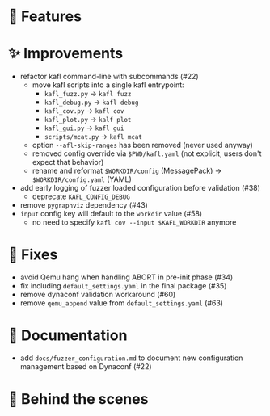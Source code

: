 # 🌟 Features

# ✨ Improvements

- refactor kafl command-line with subcommands (#22)
    - move kafl scripts into a single kafl entrypoint:
        - `kafl_fuzz.py`    -> `kafl fuzz`
        - `kafl_debug.py`   -> `kafl debug`
        - `kafl_cov.py`     -> `kafl cov`
        - `kafl_plot.py`    -> `kalf plot`
        - `kafl_gui.py`     -> `kafl gui`
        - `scripts/mcat.py` -> `kafl mcat`
    - option `--afl-skip-ranges` has been removed (never used anyway)
    - removed config override via `$PWD/kafl.yaml` (not explicit, users don't expect that behavior)
    - rename and reformat `$WORKDIR/config` (MessagePack) -> `$WORKDIR/config.yaml` (YAML)
- add early logging of fuzzer loaded configuration before validation (#38)
    - deprecate `KAFL_CONFIG_DEBUG`
- remove `pygraphviz` dependency (#43)
- `input` config key will default to the `workdir` value (#58)
    - no need to specify `kafl cov --input $KAFL_WORKDIR` anymore

# 🔧 Fixes

- avoid Qemu hang when handling ABORT in pre-init phase (#34)
- fix including `default_settings.yaml` in the final package (#35)
- remove dynaconf validation workaround (#60)
- remove `qemu_append` value from `default_settings.yaml` (#63)

# 📖 Documentation

- add `docs/fuzzer_configuration.md` to document new configuration management based on Dynaconf (#22)

# 🧰 Behind the scenes

